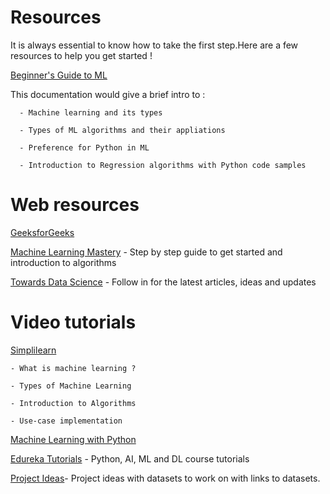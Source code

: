 # Resources

It is always essential to know how to take the first step.Here are a few resources to help you get started !

[Beginner's Guide to ML](https://medium.com/towards-artificial-intelligence/machine-learning-algorithms-for-beginners-with-python-code-examples-ml-19c6afd60daa)

This documentation would give a brief intro to :

      - Machine learning and its types
      
      - Types of ML algorithms and their appliations
      
      - Preference for Python in ML
      
      - Introduction to Regression algorithms with Python code samples

# Web resources
[GeeksforGeeks](https://www.geeksforgeeks.org/machine-learning/)

[Machine Learning Mastery](https://machinelearningmastery.com/start-here/#) - Step by step guide to get started and introduction to algorithms

[Towards Data Science](https://towardsdatascience.com/machine-learning/home) - Follow in for the latest articles, ideas and updates

# Video tutorials
[Simplilearn](https://www.youtube.com/watch?v=DWsJc1xnOZo&list=PLEiEAq2VkUULYYgj13YHUWmRePqiu8Ddy&index=6) 

    - What is machine learning ?
    
    - Types of Machine Learning
    
    - Introduction to Algorithms
   
    - Use-case implementation
    
[Machine Learning with Python](https://www.youtube.com/playlist?list=PLQVvvaa0QuDfKTOs3Keq_kaG2P55YRn5v)

[Edureka Tutorials](https://www.youtube.com/playlist?list=PLQVvvaa0QuDfKTOs3Keq_kaG2P55YRn5v) - Python, AI, ML and DL course tutorials

[Project Ideas](https://www.youtube.com/watch?v=KGW5qJ8f1Gg)- Project ideas with datasets to work on  with links to datasets.
